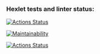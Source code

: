 ### Hexlet tests and linter status:

[![Actions Status](https://github.com/kava13/frontend-project-lvl1/workflows/hexlet-check/badge.svg)](https://github.com/kava13/frontend-project-lvl1/actions)

[![Maintainability](https://api.codeclimate.com/v1/badges/a99a88d28ad37a79dbf6/maintainability)](https://codeclimate.com/github/codeclimate/codeclimate/maintainability)

[![Actions Status](https://github.com/kava13/frontend-project-lvl1/workflows/linter-check/badge.svg)](https://github.com/kava13/frontend-project-lvl1/actions)
